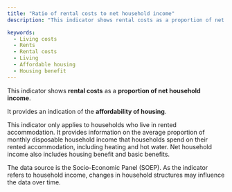 ```yaml
---
title: "Ratio of rental costs to net household income"
description: "This indicator shows rental costs as a proportion of net household income."

keywords:
  - Living costs
  - Rents
  - Rental costs
  - Living
  - Affordable housing
  - Housing benefit
---
```


<!-- Prologue start -->

This indicator shows **rental costs** as a **proportion of net household income**.

It provides an indication of the **affordability of housing**.

This indicator only applies to households who live in rented accommodation. It provides information on the average proportion of monthly disposable household income that households spend on their rented accommodation, including heating and hot water. Net household income also includes housing benefit and basic benefits.

The data source is the Socio-Economic Panel (SOEP). As the indicator refers to household income, changes in household structures may influence the data over time.

<!-- Prologue end -->

<!--ChartList-->
 
